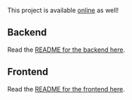 This project is available [online](http://it2810-06.idi.ntnu.no/project2/) as well!

## Backend

Read the [README for the backend here](backend/README.md).

## Frontend

Read the [README for the frontend here](frontend/README.md).
